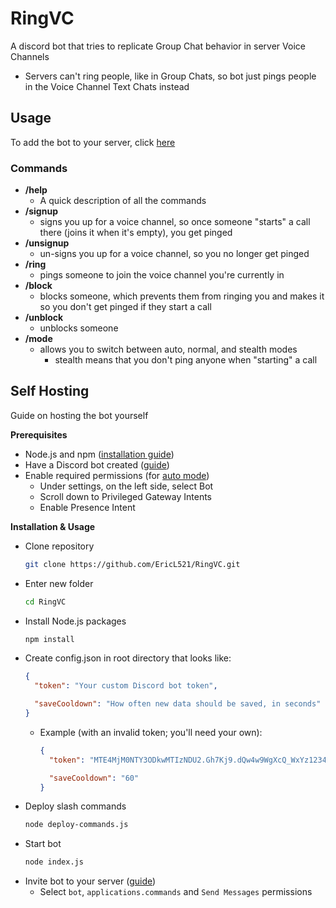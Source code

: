 # RingVC
A discord bot that tries to replicate Group Chat behavior in server Voice Channels
- Servers can't ring people, like in Group Chats, so bot just pings people in the Voice Channel Text Chats instead

## Usage
To add the bot to your server, click [here](https://discord.com/oauth2/authorize?client_id=885686322973536267&permissions=2048&integration_type=0&scope=bot+applications.commands)
### Commands
- **/help**
	- A quick description of all the commands
- **/signup**
	- signs you up for a voice channel, so once someone "starts" a call there (joins it when it's empty), you get pinged
- **/unsignup**
	- un-signs you up for a voice channel, so you no longer get pinged
- **/ring**
	- pings someone to join the voice channel you're currently in
- **/block**
	- blocks someone, which prevents them from ringing you and makes it so you don't get pinged if they start a call
- **/unblock**
	- unblocks someone
<a name="mode"></a>
- **/mode**
	- allows you to switch between auto, normal, and stealth modes
 		- stealth means that you don't ping anyone when "starting" a call

## Self Hosting
Guide on hosting the bot yourself

**Prerequisites**
- Node.js and npm ([installation guide](https://docs.npmjs.com/downloading-and-installing-node-js-and-npm))
- Have a Discord bot created ([guide](https://discordjs.guide/preparations/setting-up-a-bot-application.html#creating-your-bot))
- Enable required permissions (for [auto mode](#mode))
	- Under settings, on the left side, select Bot
	- Scroll down to Privileged Gateway Intents
	- Enable Presence Intent

**Installation & Usage**
- Clone repository
  ```bash
  git clone https://github.com/EricL521/RingVC.git
  ```
- Enter new folder
  ```bash
  cd RingVC
  ```
- Install Node.js packages
  ```bash
  npm install
  ```
- Create config.json in root directory that looks like:
  ```JSON
  {
    "token": "Your custom Discord bot token",

    "saveCooldown": "How often new data should be saved, in seconds"
  }
  ```
  - Example (with an invalid token; you'll need your own):
    ```JSON
    {
      "token": "MTE4MjM0NTY3ODkwMTIzNDU2.Gh7Kj9.dQw4w9WgXcQ_WxYz1234567890AbCdEfGhIjKlM",

      "saveCooldown": "60"
    }
    ```
- Deploy slash commands
  ```bash
  node deploy-commands.js
  ```
- Start bot
  ```bash
  node index.js
  ```
- Invite bot to your server ([guide](https://discordjs.guide/preparations/adding-your-bot-to-servers.html#creating-and-using-your-invite-link))
  - Select `bot`, `applications.commands` and `Send Messages` permissions

